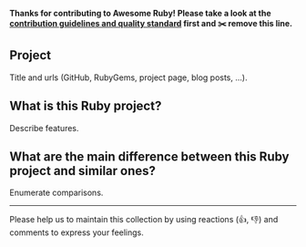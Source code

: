 **Thanks for contributing to Awesome Ruby! Please take a look at the [contribution guidelines and quality standard](https://github.com/markets/awesome-ruby/blob/master/CONTRIBUTING.md) first and :scissors: remove this line.**

## Project

Title and urls (GitHub, RubyGems, project page, blog posts, ...).

## What is this Ruby project?

Describe features.

## What are the main difference between this Ruby project and similar ones?

Enumerate comparisons.

---

Please help us to maintain this collection by using reactions (:+1:, :-1:) and comments to express your feelings.